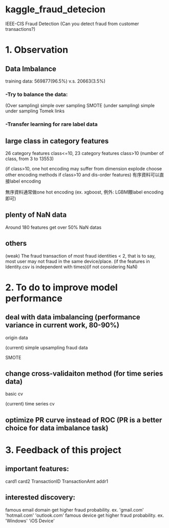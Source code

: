 # kaggle_fraud_detecion
IEEE-CIS Fraud Detection (Can you detect fraud from customer transactions?)

# 1. Observation

## Data Imbalance
training data: 569877(96.5%) v.s. 20663(3.5%)

### -Try to balance the data:
(Over sampling)
simple over sampling
SMOTE
(under sampling)
simple under sampling
Tomek links
### -Transfer learning for rare label data

## large class in category features
26 category features class<=10, 23 category features class>10 (number of class, from 3 to 13553)

(if class>10, one hot encoding may suffer from dimension explode
choose other encoding methods if class>10 and dis-order features)
有序資料可以直接label encoding

無序資料通常做one hot encoding (ex. xgboost, 例外: LGBM餵label encoding即可)

## plenty of NaN data
Around 180 features get over 50% NaN datas

## others
(weak) The fraud transaction of most fraud identities < 2, that is to say, most user may not fraud in the same device/place. (if the features in Identity.csv is independent with times)(if not considering NaN)

# 2. To do to improve model performance

## deal with data imbalancing (performance variance in current work, 80-90%)
origin data

(current) simple upsampling fraud data

SMOTE

## change cross-validaiton method (for time series data)
basic cv

(current) time series cv

## optimize PR curve instead of ROC (PR is a better choice for data imbalance task)

# 3. Feedback of this project

## important features:
card1
card2
TransactionID
TransactionAmt
addr1
## interested discovery:
famous email domain get higher fraud probability. ex. 'gmail.com' 'hotmail.com' 'outlook.com'
famous device get higher fraud probability. ex. 'Windows' 'iOS Device'
